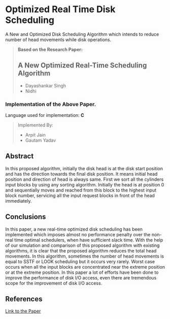 # Optimized Real Time Disk Scheduling
A New and Optimized Disk Scheduling Algorithm which intends to reduce number of head movements while disk operations.

> **Based on the Research Paper:**
> ## A New Optimized Real-Time Scheduling Algorithm 
> - Dayashankar Singh
> - Nidhi

### Implementation of the Above Paper.
Language used for implementation: **C**

> Implemented By:
> - Arpit Jain
> - Gautam Yadav

## Abstract
In this proposed algorithm, initially the disk head is at the disk start position and has the direction towards the final disk position. It means initial head position and direction of head is always same. First we sort all the cylinders input blocks by using any sorting algorithm. Initially the head is at position 0 and sequentially moves and reached from this block to the highest input block number, servicing all the input request blocks in front of the head immediately. 

## Conclusions
In this paper, a new real-time optimized disk scheduling has been implemented which imposes almost no performance penalty over the non-real time optimal schedulers, when have sufficient slack time. With the help of our simulation and comparison of this proposed algorithm with existing algorithms, it is clear that the proposed algorithm reduces the total head movements. In this algorithm, sometimes the number of head movements is equal to SSTF or LOOK scheduling but it occurs very rarely. Worst case occurs when all the input blocks are concentrated near the extreme position or at the extreme position.  In this paper a lot of efforts have been done to improve the performance of disk I/O access, even there are tremendous scope for the improvement of disk I/O access. 

## References
[Link to the Paper]( http://research.ijcaonline.org/volume93/number18/pxc3896046.pdf )
